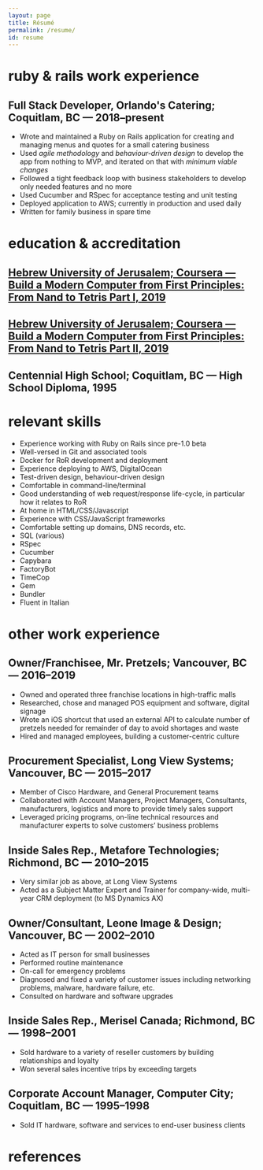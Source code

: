 ```yaml
---
layout: page
title: Résumé
permalink: /resume/
id: resume
---
```


# ruby & rails work experience
## Full Stack Developer, Orlando's Catering; Coquitlam, BC — 2018–present
* Wrote and maintained a Ruby on Rails application for creating and managing
  menus and quotes for a small catering business
* Used *agile methodology* and *behaviour-driven design* to develop the app from
  nothing to MVP, and iterated on that with *minimum viable changes*
* Followed a tight feedback loop with business stakeholders to develop only
  needed features and no more
* Used Cucumber and RSpec for acceptance testing and unit testing
* Deployed application to AWS; currently in production and used daily
* Written for family business in spare time

# education & accreditation

## [Hebrew University of Jerusalem; Coursera — Build a Modern Computer from First Principles: From Nand to Tetris Part I, 2019](https://www.coursera.org/account/accomplishments/certificate/TX5EW8XF8VXZ)
## [Hebrew University of Jerusalem; Coursera — Build a Modern Computer from First Principles: From Nand to Tetris Part II, 2019](https://www.coursera.org/account/accomplishments/certificate/HJTXCVT7SCVF)
## Centennial High School; Coquitlam, BC — High School Diploma, 1995

# relevant skills
* Experience working with Ruby on Rails since pre-1.0 beta
* Well-versed in Git and associated tools
* Docker for RoR development and deployment
* Experience deploying to AWS, DigitalOcean
* Test-driven design, behaviour-driven design
* Comfortable in command-line/terminal
* Good understanding of web request/response life-cycle, in particular how it
  relates to RoR
* At home in HTML/CSS/Javascript
* Experience with CSS/JavaScript frameworks
* Comfortable setting up domains, DNS records, etc.
* SQL (various)
* RSpec
* Cucumber
* Capybara
* FactoryBot
* TimeCop
* Gem
* Bundler
* Fluent in Italian

# other work experience
## Owner/Franchisee, Mr. Pretzels; Vancouver, BC — 2016–2019
* Owned and operated three franchise locations in high-traffic malls
* Researched, chose and managed POS equipment and software, digital signage
* Wrote an iOS shortcut that used an external API to calculate number of
pretzels needed for remainder of day to avoid shortages and waste
* Hired and managed employees, building a customer-centric culture

## Procurement Specialist, Long View Systems; Vancouver, BC — 2015–2017
* Member of Cisco Hardware, and General Procurement teams
* Collaborated with Account Managers, Project Managers, Consultants,
manufacturers, logistics and more to provide timely sales support
* Leveraged pricing programs, on-line technical resources and manufacturer
  experts to solve customers’ business problems

## Inside Sales Rep., Metafore Technologies; Richmond, BC — 2010–2015
* Very similar job as above, at Long View Systems
* Acted as a Subject Matter Expert and Trainer for company-wide, multi-year CRM
  deployment (to MS Dynamics AX)

## Owner/Consultant, Leone Image & Design; Vancouver, BC — 2002–2010
* Acted as IT person for small businesses
* Performed routine maintenance
* On-call for emergency problems
* Diagnosed and fixed a variety of customer issues including networking
problems, malware, hardware failure, etc.
* Consulted on hardware and software upgrades

## Inside Sales Rep., Merisel Canada; Richmond, BC — 1998–2001
* Sold hardware to a variety of reseller customers by building relationships and
loyalty
* Won several sales incentive trips by exceeding targets

## Corporate Account Manager, Computer City; Coquitlam, BC — 1995–1998
* Sold IT hardware, software and services to end-user business clients

# references

